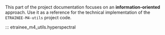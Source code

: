 This part of the project documentation focuses on
an **information-oriented** approach. Use it as a
reference for the technical implementation of the
`ETRAINEE-M4-utils` project code.

::: etrainee_m4_utils.hyperspectral